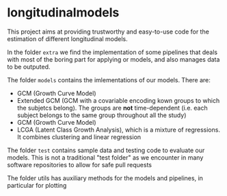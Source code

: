 # longitudinalmodels

This project aims at  providing trustworthy and easy-to-use code for the estimation of different longitudinal models.

In the folder ```extra``` we find the implementation of some pipelines that deals with most of the boring part for applying or models, and also manages data to be outputed.

The folder ```models``` contains the imlementations of our models. There are:
- GCM (Growth Curve Model)
- Extended GCM  (GCM with a covariable encoding kown groups to which the subjetcs belong). The groups are **not** time-dependent (i.e. each subject belongs to the same group throughout all the study)
- GCM (Growth Curve Model)
- LCGA (Latent Class Growth Analysis), which is a mixture of regressions. It combines clustering and linear regression

The folder ```test``` contains sample data and testing code to evaluate our models. This is not a traditional "test folder" as we encounter in many software repositories to allow for safe pull requests

The folder utils has auxiliary methods for the models and pipelines, in particular for plotting
